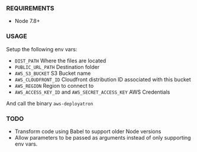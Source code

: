 ### REQUIREMENTS

* Node 7.8+


### USAGE

Setup the following env vars:
* `DIST_PATH` Where the files are located
* `PUBLIC_URL_PATH` Destination folder
* `AWS_S3_BUCKET` S3 Bucket name
* `AWS_CLOUDFRONT_ID` Cloudfront distribution ID associated with this bucket
* `AWS_REGION` Region to connect to 
* `AWS_ACCESS_KEY_ID` and `AWS_SECRET_ACCESS_KEY` AWS Credentials

And call the binary `aws-deployatron`

### TODO
* Transform code using Babel to support older Node versions
* Allow parameters to be passed as arguments instead of only supporting env vars.
